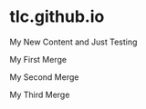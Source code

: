 # tlc.github.io



My New Content and Just Testing

My First Merge

My Second Merge

My Third Merge
